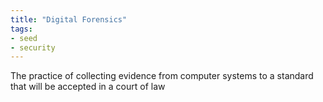```yaml
---
title: "Digital Forensics"
tags:
- seed
- security
---
```


The practice of collecting evidence from computer systems to a standard that will be accepted in a court of law